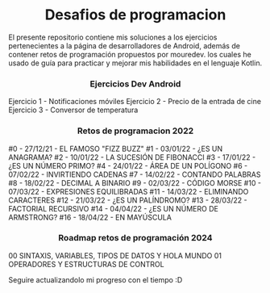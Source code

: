 <h1 align=center>Desafios de programacion</h1>

<P>El presente repositorio contiene mis soluciones a los ejercicios pertenecientes a la página de desarrolladores de Android, 
    además de contener retos de programación propuestos por mouredev. los cuales he usado de guía para practicar y mejorar mis
    habilidades en el lenguaje Kotlin. </p>

<h3 align=center>Ejercicios Dev Android</h3>
    Ejercicio 1 - Notificaciones móviles
    Ejercicio 2 - Precio de la entrada de cine
    Ejercicio 3 - Conversor de temperatura

<h3 align=center>Retos de programacion 2022</h3>
    #0 - 27/12/21 - EL FAMOSO "FIZZ BUZZ"
    #1 - 03/01/22 - ¿ES UN ANAGRAMA?
    #2 - 10/01/22 - LA SUCESIÓN DE FIBONACCI
    #3 - 17/01/22 - ¿ES UN NÚMERO PRIMO?
    #4 - 24/01/22 - ÁREA DE UN POLÍGONO
    #6 - 07/02/22 - INVIRTIENDO CADENAS
    #7 - 14/02/22 - CONTANDO PALABRAS
    #8 - 18/02/22 - DECIMAL A BINARIO
    #9 - 02/03/22 - CÓDIGO MORSE
    #10 - 07/03/22 - EXPRESIONES EQUILIBRADAS
    #11 - 14/03/22 - ELIMINANDO CARACTERES
    #12 - 21/03/22 - ¿ES UN PALÍNDROMO?
    #13 - 28/03/22 - FACTORIAL RECURSIVO
    #14 - 04/04/22 - ¿ES UN NÚMERO DE ARMSTRONG?
    #16 - 18/04/22 - EN MAYÚSCULA

<h3 align=center>Roadmap retos de programación 2024</h3>
    00	SINTAXIS, VARIABLES, TIPOS DE DATOS Y HOLA MUNDO
    01	OPERADORES Y ESTRUCTURAS DE CONTROL

<P>Seguire actualizandolo mi progreso con el tiempo :D </p>

